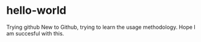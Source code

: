 # hello-world
Trying github
New to Github, trying to learn the usage methodology. Hope I am succesful with this.
